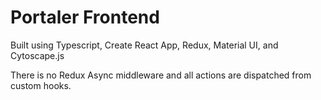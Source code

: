 # Portaler Frontend

Built using Typescript, Create React App, Redux, Material UI, and Cytoscape.js

There is no Redux Async middleware and all actions are dispatched from custom hooks.
